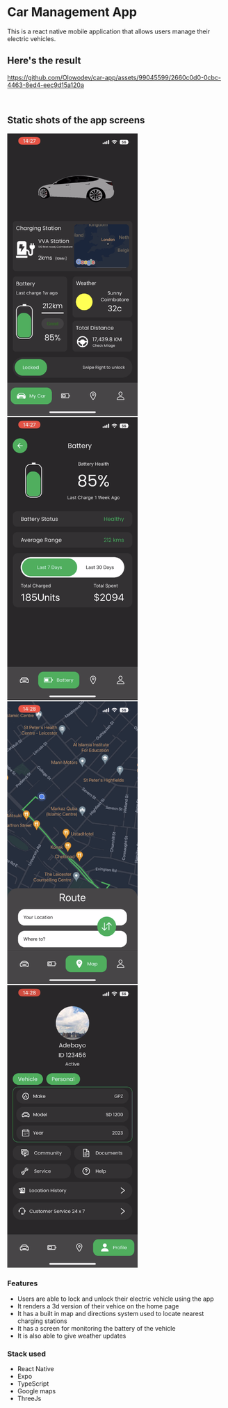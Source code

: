 # **Car Management App**

This is a react native mobile application that allows users manage their electric vehicles.

## Here's the result


https://github.com/Olowodev/car-app/assets/99045599/2660c0d0-0cbc-4463-8ed4-eec9d15a120a


<br>

## Static shots of the app screens

<img src="./assets/images/1D64E7CA-A626-4D25-94B6-4D5E81D974CC.png" alt="furnistore homepage" style="width: 300px;margin-right: 10px;" />
<img src="./assets/images/383C5C17-4BE7-4F92-9A2C-9C8C25DEB734.png" alt="furnistore homepage" style="width: 300px;margin-right: 10px;" />
<img src="./assets/images/2B801C8D-4ED7-4E1C-81CE-EDB349552598.png" alt="furnistore cart page" style="width: 300px;margin-right: 10px;" />
<img src="./assets/images/0F824A89-B718-4BAF-8DEA-4679F48EE9CD.png" alt="cart page with swipe to delte" style="width: 300px;" />

<br>

### Features

- Users are able to lock and unlock their electric vehicle using the app
- It renders a 3d version of their vehice on the home page
- It has a built in map and directions system used to locate nearest charging stations
- It has a screen for monitoring the battery of the vehicle
- It is also able to give weather updates

### Stack used

- React Native
- Expo
- TypeScript
- Google maps
- ThreeJs
